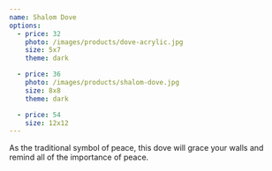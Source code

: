 ```yaml
---
name: Shalom Dove
options:
  - price: 32
    photo: /images/products/dove-acrylic.jpg
    size: 5x7
    theme: dark

  - price: 36
    photo: /images/products/shalom-dove.jpg
    size: 8x8
    theme: dark

  - price: 54
    size: 12x12
---
```


As the traditional symbol of peace, this dove will grace your walls and remind all of the importance of peace.